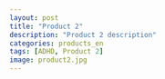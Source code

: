 ```yaml
---
layout: post
title: "Product 2"
description: "Product 2 description"
categories: products_en
tags: [ADHD, Product 2]
image: product2.jpg
---
```

